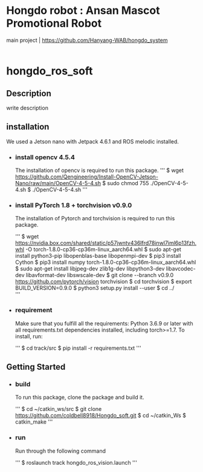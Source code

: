 # Hongdo robot : Ansan Mascot Promotional Robot
main project | https://github.com/Hanyang-WAB/hongdo_system <br><br>

# hongdo_ros_soft
## Description
write description

## installation
We used a Jetson nano with Jetpack 4.6.1 and ROS melodic installed.

- ### install opencv 4.5.4
  The installation of opencv is required to run this package.
    '''
    $ wget https://github.com/Qengineering/Install-OpenCV-Jetson-Nano/raw/main/OpenCV-4-5-4.sh
    $ sudo chmod 755 ./OpenCV-4-5-4.sh
    $ ./OpenCV-4-5-4.sh
    '''
  
- ### install PyTorch 1.8 + torchvision v0.9.0
  The installation of Pytorch and torchvision is required to run this package.
  
  '''
    $ wget https://nvidia.box.com/shared/static/p57jwntv436lfrd78inwl7iml6p13fzh.whl -O torch-1.8.0-cp36-cp36m-linux_aarch64.whl
    $ sudo apt-get install python3-pip libopenblas-base libopenmpi-dev
    $ pip3 install Cython
    $ pip3 install numpy torch-1.8.0-cp36-cp36m-linux_aarch64.whl
    $ sudo apt-get install libjpeg-dev zlib1g-dev libpython3-dev libavcodec-dev libavformat-dev libswscale-dev
    $ git clone --branch v0.9.0 https://github.com/pytorch/vision torchvision
    $ cd torchvision
    $ export BUILD_VERSION=0.9.0
    $ python3 setup.py install --user
    $ cd ../  
  '''
  
- ### requirement
  Make sure that you fulfill all the requirements: Python 3.6.9 or later with all requirements.txt dependencies installed, including torch>=1.7. To install, run:
  
  '''
    $ cd track/src
    $ pip install -r requirements.txt
  '''
    
## Getting Started
- ### build
  To run this package, clone the package and build it.
  
  '''
    $ cd ~/catkin_ws/src
    $ git clone https://github.com/coldbell8918/Hongdo_soft.git
    $ cd ~/catkin_Ws
    $ catkin_make
  '''
  
- ### run
  Run through the following command
  
  '''
    $ roslaunch track hongdo_ros_vision.launch
  '''

